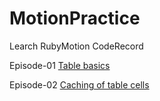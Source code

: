 MotionPractice
==============

Learch RubyMotion CodeRecord

Episode-01 [Table basics](http://blog.bigbinary.com/2013/11/24/learn-ruby-motion-uitableview.html)

Episode-02 [Caching of table cells](http://blog.bigbinary.com/2013/11/25/learn-ruby-motion-reuseIdentifier.html)